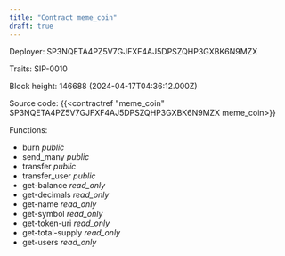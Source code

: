 ```yaml
---
title: "Contract meme_coin"
draft: true
---
```

Deployer: SP3NQETA4PZ5V7GJFXF4AJ5DPSZQHP3GXBK6N9MZX

Traits:
 SIP-0010



Block height: 146688 (2024-04-17T04:36:12.000Z)

Source code: {{<contractref "meme_coin" SP3NQETA4PZ5V7GJFXF4AJ5DPSZQHP3GXBK6N9MZX meme_coin>}}

Functions:

* burn _public_
* send_many _public_
* transfer _public_
* transfer_user _public_
* get-balance _read_only_
* get-decimals _read_only_
* get-name _read_only_
* get-symbol _read_only_
* get-token-uri _read_only_
* get-total-supply _read_only_
* get-users _read_only_
